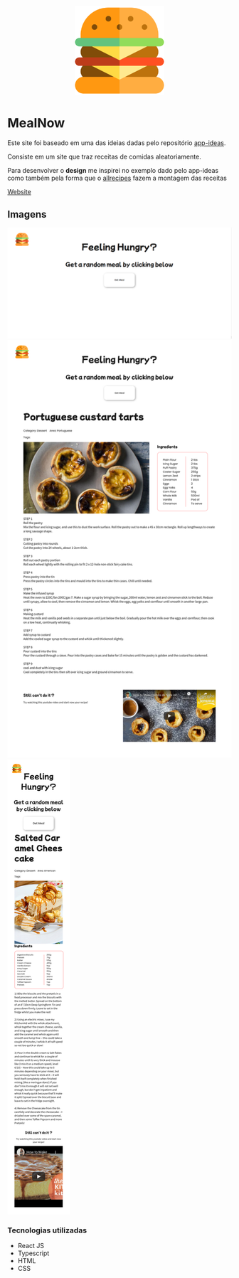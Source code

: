 <h1 align="center">
    <img alt="MealNow" src="./README/MealNow.svg" width="200px" />
</h1>

# MealNow

Este site foi baseado em uma das ideias dadas pelo repositório [app-ideas](https://github.com/florinpop17/app-ideas).

Consiste em um site que traz receitas de comidas aleatoriamente.

Para desenvolver o **design** me inspirei no exemplo dado pelo app-ideas como também pela forma que o [allrecipes](https://www.allrecipes.com/recipe/285644/cheesy-pumpkin-scones-with-walnuts-and-sage/) fazem a montagem das receitas

[Website](https://kaio-matos.github.io/MealNow/)

## Imagens

![image](README/state-0.png)
![image](README/state-1.png)
![image](README/state-2.png)

### Tecnologias utilizadas

- React JS
- Typescript
- HTML
- CSS
